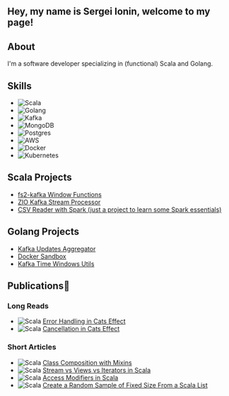 ## Hey, my name is Sergei Ionin, welcome to my page!
## About
I'm a software developer specializing in (functional) Scala and Golang. 

## Skills
- ![Scala](https://img.shields.io/badge/Scala-Programming-red)
- ![Golang](https://img.shields.io/badge/Golang-Programming-blue)
- ![Kafka](https://img.shields.io/badge/Kafka-MessageBroker-black)
- ![MongoDB](https://img.shields.io/badge/MongoDB-Database-green)
- ![Postgres](https://img.shields.io/badge/Postgres-Database-green)
- ![AWS](https://img.shields.io/badge/AWS-Cloud-yellow)
- ![Docker](https://img.shields.io/badge/Docker-Containerization-blue)
- ![Kubernetes](https://img.shields.io/badge/Kubernetes-Containerization-blue)

## Scala Projects
- [fs2-kafka Window Functions](https://github.com/SergeiIonin/fs2-kafka-window-functions)
- [ZIO Kafka Stream Processor](https://github.com/SergeiIonin/ZioKafkaStreamProcessor_sionin/tree/master)
- [CSV Reader with Spark (just a project to learn some Spark essentials)](https://github.com/SergeiIonin/Spark_CSV_assgnmt_010323)

## Golang Projects
- [Kafka Updates Aggregator](https://github.com/SergeiIonin/kafka_updates_aggregator)
- [Docker Sandbox](https://github.com/SergeiIonin/docker_sandbox)
- [Kafka Time Windows Utils](https://github.com/SergeiIonin/golang_kafka_window_utils)

## Publications📖
### Long Reads
 - ![Scala](https://img.shields.io/badge/Scala-red) [Error Handling in Cats Effect](https://www.baeldung.com/scala/cats-effect-error-handling)
 - ![Scala](https://img.shields.io/badge/Scala-red) [Cancellation in Cats Effect](https://www.baeldung.com/scala/cats-effect-cancellation)
### Short Articles
 - ![Scala](https://img.shields.io/badge/Scala-red) [Class Composition with Mixins](https://www.baeldung.com/scala/class-composition-mixins)
 - ![Scala](https://img.shields.io/badge/Scala-red) [Stream vs Views vs Iterators in Scala](https://www.baeldung.com/scala/stream-vs-views-vs-iterators)
 - ![Scala](https://img.shields.io/badge/Scala-red) [Access Modifiers in Scala](https://www.baeldung.com/scala/access-modifiers)
 - ![Scala](https://img.shields.io/badge/Scala-red) [Create a Random Sample of Fixed Size From a Scala List](https://www.baeldung.com/scala/list-uniform-sample)

<!--
**SergeiIonin/SergeiIonin** is a ✨ _special_ ✨ repository because its `README.md` (this file) appears on your GitHub profile.

Here are some ideas to get you started:

- 🔭 I’m currently working on ...
- 🌱 I’m currently learning ...
- 👯 I’m looking to collaborate on ...
- 🤔 I’m looking for help with ...
- 💬 Ask me about ...
- 📫 How to reach me: ...
- 😄 Pronouns: ...
- ⚡ Fun fact: ...
-->
